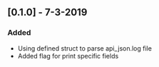 ## [0.1.0] - 7-3-2019
### Added

- Using defined struct to parse api_json.log file
- Added flag for print specific fields